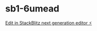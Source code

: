# sb1-6umead

[Edit in StackBlitz next generation editor ⚡️](https://stackblitz.com/~/github.com/Michaelninder/sb1-6umead)